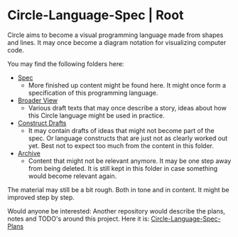 Circle-Language-Spec | Root
===========================


Circle aims to become a visual programming language made from shapes and lines. It may once become a diagram notation for visualizing computer code.

You may find the following folders here:

- [Spec](spec)
    - More finished up content might be found here. It might once form a specification of this programming language.
- [Broader View](broader-view)
    - Various draft texts that may once describe a story, ideas about how this Circle language might be used in practice.
- [Construct Drafts](constructs-drafts)
    - It may contain drafts of ideas that might not become part of the spec. Or language constructs that are just not as clearly worked out yet. Best not to expect too much from the content in this folder.
- [Archive](archive)
    - Content that might not be relevant anymore. It may be one step away from being deleted. It is still kept in this folder in case something would become relevant again.

The material may still be a bit rough. Both in tone and in content. It might be improved step by step.

Would anyone be interested: Another repository would describe the plans, notes and TODO's around this project. Here it is: [Circle-Language-Spec-Plans](https://github.com/jjvanzon/Circle-Language-Spec-Plans)